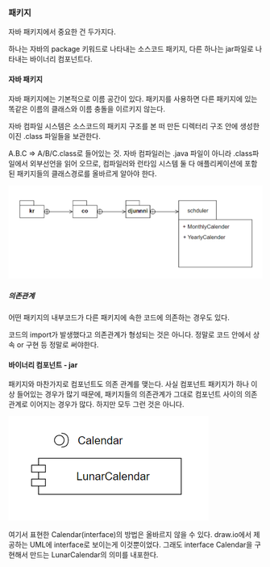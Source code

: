 ### 패키지

자바 패키지에서 중요한 건 두가지다.

하나는 자바의 package 키워드로 나타내는 소스코드 패키지, 다른 하나는 jar파일로 나타내는 바이너리 컴포넌트다.

#### 자바 패키지

자바 패키지에는 기본적으로 이름 공간이 있다. 패키지를 사용하면 다른 패키지에 있는 똑같은 이름의 클래스와 이름 충돌을 이르키지 않는다.

자바 컴파일 시스템은 소스코드의 패키지 구조를 본 떠 만든 디렉터리 구조 안에 생성한 이진 .class 파일들을 보관한다.

A.B.C => A/B/C.class로 들어있는 것. 자바 컴파일러는 .java 파일이 아니라 .class파일에서 외부선언을 읽어 오므로, 컴파일러와 런타임 시스템 둘 다 애플리케이션에 포함된 패키지들의 클래스경로를 올바르게 알아야 한다.

![패키지 표기법](./IMG/package.png)

##### 의존관계

어떤 패키지의 내부코드가 다른 패키지에 속한 코드에 의존하는 경우도 있다.

코드의 import가 발생했다고 의존관계가 형성되는 것은 아니다. 정말로 코드 안에서 상속 or 구현 등 정말로 써야한다.

#### 바이너리 컴포넌트 - jar

패키지와 마찬가지로 컴포넌트도 의존 관계를 맺는다. 사실 컴포넌트 패키지가 하나 이상 들어있는 경우가 많기 때문에, 패키지들의 의존관계가 그대로 컴포넌트 사이의 의존 관계로 이어지는 경우가 많다. 하지만 모두 그런 것은 아니다.

![jarComponent](./IMG/jar-component.png)

여기서 표현한 Calendar(interface)의 방법은 올바르지 않을 수 있다. draw.io에서 제공하는 UML에 interface로 보이는게 이것뿐이었다.
그래도 interface Calendar을 구현해서 만드는 LunarCalendar의 의미를 내포한다.